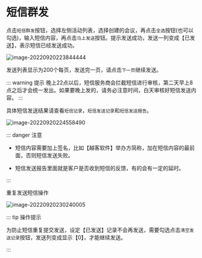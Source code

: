 # 短信群发

点击`短信群发`按钮，选择左侧活动列表，选择创建的会议，再点击`全选`按钮(也可以勾选)，输入短信内容，再点击`马上发送`按钮。提示发送成功，发送一列变成【已发送】，表示短信已经发送成功。

![image-20220920223844444](https://vuepressdocs.oss-cn-hangzhou.aliyuncs.com/docsimages/202209202238833.png)

发送列表显示为200个每页，发送完一页，请点击`下一页`继续发送。

::: warning 提示
晚上22点以后，短信服务商会拦截短信进行审核，第二天早上8点之后才会统一发出。如果要晚上发的，请务必注意时间，白天审核好短信发送内容。
:::

具体短信发送结果请查看`短信记录`，`短信发送记录`和`短信发送报告`。

![image-20220920224558490](https://vuepressdocs.oss-cn-hangzhou.aliyuncs.com/docsimages/202209202245581.png)

::: danger 注意

* 短信内容需要加上签名，比如【越客软件】举办方简称，加在短信内容的最前面，否则短信发送失败。

* 短信发送报告里面就是客户是否收到短信的反馈，有的会有一定的延时。

:::

重复发送短信操作

![image-20220920230240005](https://vuepressdocs.oss-cn-hangzhou.aliyuncs.com/docsimages/202209202302101.png)

::: tip 操作提示

为防止短信重复提交发送，设定【已发送】记录不会再发送，需要勾选点击`清空发送记录`按钮，发送列变成显示【0】，才能继续发送。

:::
